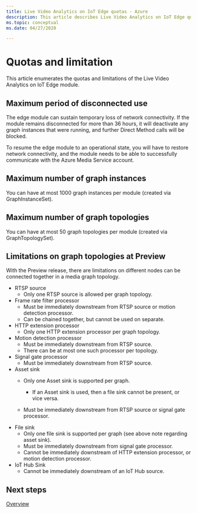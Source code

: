 ```yaml
---
title: Live Video Analytics on IoT Edge quotas - Azure  
description: This article describes Live Video Analytics on IoT Edge quotas and limitations.
ms.topic: conceptual
ms.date: 04/27/2020

---
```

# Quotas and limitation

This article enumerates the quotas and limitations of the Live Video Analytics on IoT Edge module.

## Maximum period of disconnected use

The edge module can sustain temporary loss of network connectivity. If the module remains disconnected for more than 36 hours, it will deactivate any graph instances that were running, and further Direct Method calls will be blocked.

To resume the edge module to an operational state, you will have to restore network connectivity, and the module needs to be able to successfully communicate with the Azure Media Service account.

## Maximum number of graph instances

You can have at most 1000 graph instances per module (created via GraphInstanceSet).

## Maximum number of graph topologies

You can have at most 50 graph topologies per module (created via GraphTopologySet).

## Limitations on graph topologies at Preview

With the Preview release, there are limitations on different nodes can be connected together in a media graph topology.

* RTSP source
    * Only one RTSP source is allowed per graph topology.
* Frame rate filter processor
    * Must be immediately downstream from RTSP source or motion detection processor.
    * Can be chained together, but cannot be used on separate.
* HTTP extension processor
    * Only one HTTP extension processor per graph topology.
* Motion detection processor
    * Must be immediately downstream from RTSP source.
    * There can be at most one such processor per topology.
* Signal gate processor
    * Must be immediately downstream from RTSP source.
* Asset sink 
    * Only one Asset sink is supported per graph.
    
        * If an Asset sink is used, then a file sink cannot be present, or vice versa.
    * Must be immediately downstream from RTSP source or signal gate processor.
* File sink
    * Only one file sink is supported per graph (see above note regarding asset sink).
    * Must be immediately downstream from signal gate processor.
    * Cannot be immediately downstream of HTTP extension processor, or motion detection processor.
* IoT Hub Sink
    * Cannot be immediately downstream of an IoT Hub source.

## Next steps

[Overview](overview.md)

